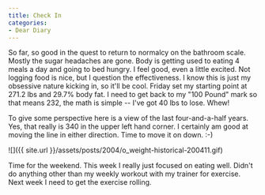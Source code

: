 ```yaml
---
title: Check In
categories:
- Dear Diary
---
```


So far, so good in the quest to return to normalcy on the bathroom scale. Mostly the sugar headaches are gone. Body is getting used to eating 4 meals a day and going to bed hungry. I feel good, even a little excited. Not logging food is nice, but I question the effectiveness. I know this is just my obsessive nature kicking in, so it'll be cool. Friday set my starting point at 271.2 lbs and 29.7% body fat. I need to get back to my "100 Pound" mark so that means 232, the math is simple -- I've got 40 lbs to lose. Whew!

To give some perspective here is a view of the last four-and-a-half years. Yes, that really is 340 in the upper left hand corner. I certainly am good at moving the line in either direction. Time to move it on down. :-)

![]({{ site.url }}/assets/posts/2004/o_weight-historical-200411.gif)

Time for the weekend. This week I really just focused on eating well. Didn't do anything other than my weekly workout with my trainer for exercise. Next week I need to get the exercise rolling.
